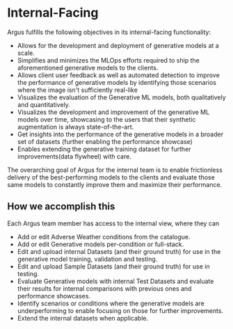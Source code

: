 # Internal-Facing

Argus fulfills the following objectives in its internal-facing functionality:

- Allows for the development and deployment of generative models at a scale.
- Simplifies and minimizes the MLOps efforts required to ship the aforementioned generative models to the clients.
- Allows client user feedback as well as automated detection to improve the performance of generative models by identifying those scenarios where the image isn't sufficiently real-like
- Visualizes the evaluation of the Generative ML models, both qualitatively and quantitatively.
- Visualizes the development and improvement of the generative ML models over time, showcasing to the users that their synthetic augmentation is always state-of-the-art.
- Get insights into the performance of the generative models in a broader set of datasets (further enabling the performance showcase)
- Enables extending the generative training dataset for further improvements(data flywheel) with care.

The overarching goal of Argus for the internal team is to enable frictionless delivery of the best-performing models to the clients and evaluate those same models to constantly improve them and maximize their performance.


## How we accomplish this

Each Argus team member has access to the internal view, where they can

- Add or edit Adverse Weather conditions from the catalogue.
- Add or edit Generative models per-condition or full-stack.
- Edit and upload internal Datasets (and their ground truth) for use in the generative model training, validation and testing.
- Edit and upload Sample Datasets (and their ground truth) for use in testing.
- Evaluate Generative models with internal Test Datasets and evaluate their results for internal comparisons with previous ones and performance showcases.
- Identify scenarios or conditions where the generative models are underperforming to enable focusing on those for further improvements.
- Extend the internal datasets when applicable. 

